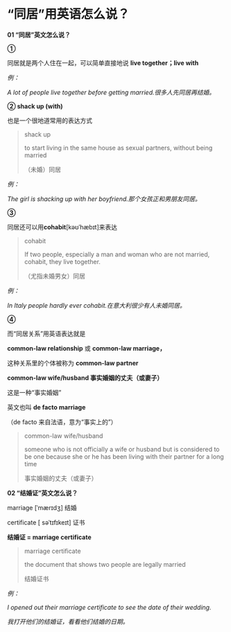 # “同居”用英语怎么说？

**01 “同居”英文怎么说？**

**①**

同居就是两个人住在一起，可以简单直接地说 **live together；live with**

_例：_

_A lot of people live together before getting married.很多人先同居再结婚。_

**② shack up (with)**

也是一个很地道常用的表达方式

> shack up
>
> to start living in the same house as sexual partners, without being married
>
> （未婚）同居

_例：_

_The girl is shacking up with her boyfriend.那个女孩正和男朋友同居。_

**③**

同居还可以用**cohabit**[kəʊˈhæbɪt]来表达

> cohabit
>
> If two people, especially a man and woman who are not married, cohabit, they live together.
>
> （尤指未婚男女）同居

_例：_

_In Italy people hardly ever cohabit.在意大利很少有人未婚同居。_

**④**

而“同居关系”用英语表达就是

**common-law relationship** 或 **common-law marriage，**

这种关系里的个体被称为 **common-law partner**

**common-law wife/husband 事实婚姻的丈夫（或妻子）**

这是一种“事实婚姻”

英文也叫 **de facto marriage**

（de facto 来自法语，意为“事实上的”）

> common-law wife/husband
>
> someone who is not officially a wife or husband but is considered to be one because she or he has been living with their partner for a long time
>
> 事实婚姻的丈夫（或妻子）

**02 “结婚证”英文怎么说？**

marriage [ˈmærɪdʒ] 结婚

certificate [ səˈtɪfɪkeɪt] 证书

**结婚证 = marriage certificate**

> marriage certificate
>
> the document that shows two people are legally married
>
> 结婚证书

_例：_

_I opened out their marriage certificate to see the date of their wedding._

_我打开他们的结婚证，看看他们结婚的日期。_

